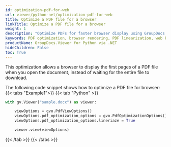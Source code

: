```yaml
---
id: optimization-pdf-for-web
url: viewer/python-net/optimization-pdf-for-web
title: Optimize a PDF file for a browser
linkTitle: Optimize a PDF file for a browser
weight: 1
description: "Optimize PDFs for faster browser display using GroupDocs.Viewer. Reduce load times and improve user experience."
keywords: PDF optimization, browser rendering, PDF linearization, web PDF, fast PDF loading, PDF viewer, document rendering
productName: GroupDocs.Viewer for Python via .NET
hideChildren: False
toc: True
---
```

This optimization allows a browser to display the first pages of a PDF file when you open the document, instead of waiting for the entire file to download.

The following code snippet shows how to optimize a PDF file for browser:
{{< tabs "Example1">}}
{{< tab "Python" >}}
```python
with gv.Viewer("sample.docx") as viewer:

    viewOptions = gvo.PdfViewOptions()
    viewOptions.pdf_optimization_options = gvo.PdfOptimizationOptions()
    viewOptions.pdf_optimization_options.lineriaze = True

    viewer.view(viewOptions)
```
{{< /tab >}}
{{< /tabs >}}
